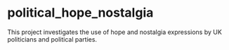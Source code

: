 # political_hope_nostalgia
This project investigates the use of hope and nostalgia expressions by UK politicians and political parties.

